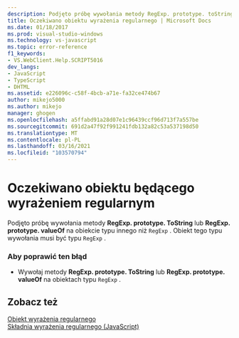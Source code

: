 ```yaml
---
description: Podjęto próbę wywołania metody RegExp. prototype. toString lub RegExp. prototype. valueOf na obiekcie typu innego niż RegExp.
title: Oczekiwano obiektu wyrażenia regularnego | Microsoft Docs
ms.date: 01/18/2017
ms.prod: visual-studio-windows
ms.technology: vs-javascript
ms.topic: error-reference
f1_keywords:
- VS.WebClient.Help.SCRIPT5016
dev_langs:
- JavaScript
- TypeScript
- DHTML
ms.assetid: e226096c-c58f-4bcb-a71e-fa32ce474b67
author: mikejo5000
ms.author: mikejo
manager: ghogen
ms.openlocfilehash: a5ffabd91a28d07e1c96439ccf96d713f7a557be
ms.sourcegitcommit: 691d2a47f92f991241fdb132a82c53a537198d50
ms.translationtype: MT
ms.contentlocale: pl-PL
ms.lasthandoff: 03/16/2021
ms.locfileid: "103570794"
---
```

# <a name="regular-expression-object-expected"></a>Oczekiwano obiektu będącego wyrażeniem regularnym
Podjęto próbę wywołania metody **RegExp. prototype. ToString** lub **RegExp. prototype. valueOf** na obiekcie typu innego niż `RegExp` . Obiekt tego typu wywołania musi być typu `RegExp` .  
  
### <a name="to-correct-this-error"></a>Aby poprawić ten błąd  
  
- Wywołaj metody **RegExp. prototype. ToString** lub **RegExp. prototype. valueOf** na obiektach typu `RegExp` .  
  
## <a name="see-also"></a>Zobacz też  
 [Obiekt wyrażenia regularnego](https://developer.mozilla.org/docs/Web/JavaScript/Reference/Global_Objects/RegExp)   
 [Składnia wyrażenia regularnego (JavaScript)](/previous-versions/1400241x(v=vs.100))
